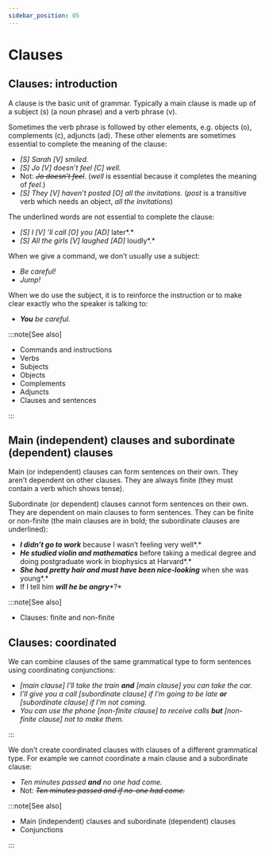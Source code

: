 ```yaml
---
sidebar_position: 05
---
```


# Clauses

## Clauses: introduction

A clause is the basic unit of grammar. Typically a main clause is made up of a subject (s) (a noun phrase) and a verb phrase (v).

Sometimes the verb phrase is followed by other elements, e.g. objects (o), complements (c), adjuncts (ad). These other elements are sometimes essential to complete the meaning of the clause:

- *\[S\] Sarah \[V\] smiled.*
- *\[S\] Jo \[V\] doesn’t feel \[C\] well.*
- Not: *~~Jo doesn’t feel~~*. (*well* is essential because it completes the meaning of *feel*.)
- *\[S\] They \[V\] haven’t posted \[O\] all the invitations.* (*post* is a transitive verb which needs an object, *all the invitations*)

The underlined words are not essential to complete the clause:

- *\[S\] I \[V\] ’ll call \[O\] you \[AD\]* later*.*
- *\[S\] All the girls \[V\] laughed \[AD\]* loudly*.*

When we give a command, we don’t usually use a subject:

- *Be careful!*
- *Jump!*

When we do use the subject, it is to reinforce the instruction or to make clear exactly who the speaker is talking to:

- ***You*** *be careful.*

:::note[See also]

- Commands and instructions
- Verbs
- Subjects
- Objects
- Complements
- Adjuncts
- Clauses and sentences

:::

## Main (independent) clauses and subordinate (dependent) clauses

Main (or independent) clauses can form sentences on their own. They aren’t dependent on other clauses. They are always finite (they must contain a verb which shows tense).

Subordinate (or dependent) clauses cannot form sentences on their own. They are dependent on main clauses to form sentences. They can be finite or non-finite (the main clauses are in bold; the subordinate clauses are underlined):

- ***I didn’t go to work*** because I wasn’t feeling very well*.*
- ***He studied violin and mathematics*** before taking a medical degree and doing postgraduate work in biophysics at Harvard*.*
- ***She had pretty hair and must have been nice-looking*** when she was young*.*
- If I tell him ***will he be angry****?*

:::note[See also]

- Clauses: finite and non-finite

## Clauses: coordinated

We can combine clauses of the same grammatical type to form sentences using coordinating conjunctions:

- *\[main clause\] I’ll take the train **and** \[main clause\] you can take the car.*
- *I’ll give you a call \[subordinate clause\] if I’m going to be late **or** \[subordinate clause\] if I’m not coming.*
- *You can use the phone \[non-finite clause\] to receive calls **but** \[non-finite clause\] not to make them.*

:::

We don’t create coordinated clauses with clauses of a different grammatical type. For example we cannot coordinate a main clause and a subordinate clause:

- *Ten minutes passed **and** no one had come.*
- Not: *~~Ten minutes passed and if no-one had come.~~*

:::note[See also]

- Main (independent) clauses and subordinate (dependent) clauses
- Conjunctions

:::

